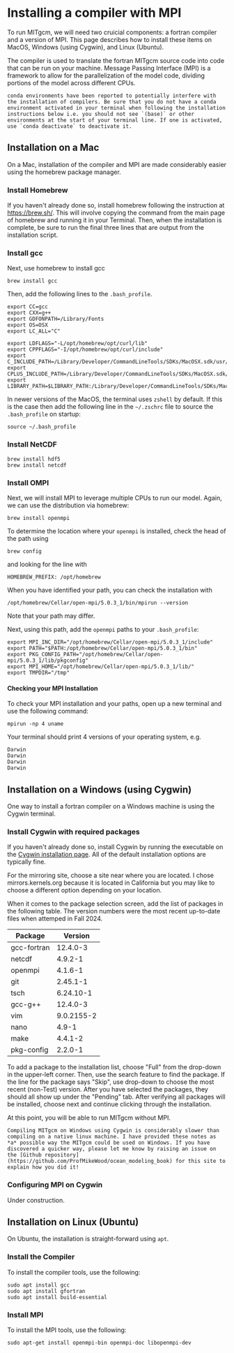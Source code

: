 # Installing a compiler with MPI

To run MITgcm, we will need two cruicial components: a fortran compiler and a version of MPI. This page describes how to install these items on MacOS, Windows (using Cygwin), and Linux (Ubuntu).

The compiler is used to translate the fortran MITgcm source code into code that can be run on your machine. Message Passing Interface (MPI) is a framework to allow for the parallelization of the model code, dividing portions of the model across different CPUs.

```{warning}
conda environments have been reported to potentially interfere with the installation of compilers. Be sure that you do not have a conda environment activated in your terminal when following the installation instructions below i.e. you should not see `(base)` or other environments at the start of your terminal line. If one is activated, use `conda deactivate` to deactivate it.
```

## Installation on a Mac

On a Mac, installation of the compiler and MPI are made considerably easier using the homebrew package manager.

### Install Homebrew
If you haven't already done so, install homebrew following the instruction at https://brew.sh/. This will involve copying the command from the main page of homebrew and running it in your Terminal. Then, when the installation is complete, be sure to run the final three lines that are output from the installation script.

### Install gcc
Next, use homebrew to install gcc
```
brew install gcc
```
Then, add the following lines to the `.bash_profile`. 
```
export CC=gcc
export CXX=g++ 
export GDFONPATH=/Library/Fonts
export OS=OSX
export LC_ALL="C"

export LDFLAGS="-L/opt/homebrew/opt/curl/lib"
export CPPFLAGS="-I/opt/homebrew/opt/curl/include"
export C_INCLUDE_PATH=/Library/Developer/CommandLineTools/SDKs/MacOSX.sdk/usr/include
export CPLUS_INCLUDE_PATH=/Library/Developer/CommandLineTools/SDKs/MacOSX.sdk/usr/include
export LIBRARY_PATH=$LIBRARY_PATH:/Library/Developer/CommandLineTools/SDKs/MacOSX.sdk/usr/lib
```
In newer versions of the MacOS, the terminal uses `zshell` by default. If this is the case then add the following line in the `~/.zschrc` file to source the `.bash_profile` on startup:
```
source ~/.bash_profile
```

### Install NetCDF
```
brew install hdf5
brew install netcdf
```

### Install OMPI
Next, we will install MPI to leverage multiple CPUs to run our model. Again, we can use the distribution via homebrew:
```
brew install openmpi
```

To determine the location where your `openmpi` is installed, check the head of the path using
```
brew config
```
and looking for the line with
```
HOMEBREW_PREFIX: /opt/homebrew
```


When you have identified your path, you can check the installation with
```
/opt/homebrew/Cellar/open-mpi/5.0.3_1/bin/mpirun --version
```
Note that your path may differ.

Next, using this path, add the `openmpi` paths to your `.bash_profile`:
```
export MPI_INC_DIR="/opt/homebrew/Cellar/open-mpi/5.0.3_1/include"
export PATH="$PATH:/opt/homebrew/Cellar/open-mpi/5.0.3_1/bin"
export PKG_CONFIG_PATH="/opt/homebrew/Cellar/open-mpi/5.0.3_1/lib/pkgconfig"
export MPI_HOME="/opt/homebrew/Cellar/open-mpi/5.0.3_1/lib/"
export TMPDIR="/tmp"
```
 

#### Checking your MPI Installation
To check your MPI installation and your paths, open up a new terminal and use the following command:

```
mpirun -np 4 uname
```

Your terminal should print 4 versions of your operating system, e.g.

```
Darwin
Darwin
Darwin
Darwin
```


## Installation on a Windows (using Cygwin)
One way to install a fortran compiler on a Windows machine is using the Cygwin terminal. 

### Install Cygwin with required packages
If you haven't already done so, install Cygwin by running the executable on the [Cygwin installation page](https://www.cygwin.com/install.html). All of the default installation options are typically fine. 

For the mirroring site, choose a site near where you are located. I chose mirrors.kernels.org because it is located in California but you may like to choose a different option depending on your location.

When it comes to the package selection screen, add the list of packages in the following table. The version numbers were the most recent up-to-date files when attemped in Fall 2024.

| Package | Version |
| ------- | ------- |
| gcc-fortran | 12.4.0-3 |
| netcdf | 4.9.2-1 |
| openmpi | 4.1.6-1 |
| git | 2.45.1-1 |
| tsch | 6.24.10-1 |
| gcc-g++ | 12.4.0-3 |
| vim | 9.0.2155-2 |
| nano | 4.9-1 |
| make | 4.4.1-2 |
| pkg-config | 2.2.0-1 |

To add a package to the installation list, choose "Full" from the drop-down in the upper-left corner. Then, use the search feature to find the package. If the line for the package says "Skip", use drop-down to choose the most recent (non-Test) version. After you have selected the packages, they should all show up under the "Pending" tab. After verifying all packages will be installed, choose next and continue clicking through the installation.

At this point, you will be able to run MITgcm without MPI.


```{note}
Compiling MITgcm on Windows using Cygwin is considerably slower than compiling on a native linux machine. I have provided these notes as *a* possible way the MITgcm could be used on Windows. If you have discovered a quicker way, please let me know by raising an issue on the [Github repository](https://github.com/ProfMikeWood/ocean_modeling_book) for this site to explain how you did it!
```

### Configuring MPI on Cygwin
Under construction.

## Installation on Linux (Ubuntu)
On Ubuntu, the installation is straight-forward using `apt`.

### Install the Compiler
To install the compiler tools, use the following:
```
sudo apt install gcc 
sudo apt install gfortran
sudo apt install build-essential
```

### Install MPI
To install the MPI tools, use the following:
```
sudo apt-get install openmpi-bin openmpi-doc libopenmpi-dev
```

